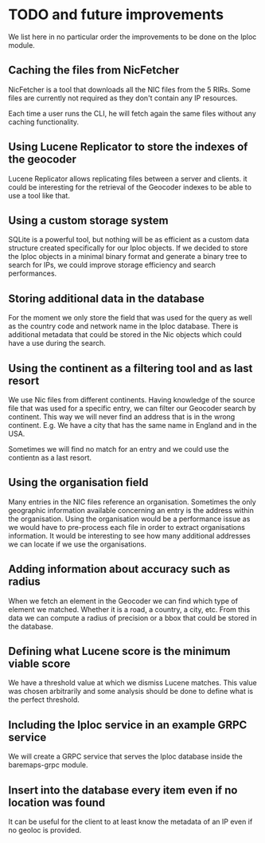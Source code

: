 # TODO and future improvements

We list here in no particular order the improvements to be done on the Iploc module.

## Caching the files from NicFetcher 

NicFetcher is a tool that downloads all the NIC files from the 5 RIRs. Some files are currently not required as they don't
contain any IP resources.

Each time a user runs the CLI, he will fetch again the same files without any caching functionality.

## Using Lucene Replicator to store the indexes of the geocoder

Lucene Replicator allows replicating files between a server and clients. it could be interesting for the retrieval of
the Geocoder indexes to be able to use a tool like that.

## Using a custom storage system

SQLite is a powerful tool, but nothing will be as efficient as a custom data structure created specifically for our
Iploc objects. If we decided to store the Iploc objects in a minimal binary format and generate a binary tree to search for
IPs, we could improve storage efficiency and search performances.

## Storing additional data in the database

For the moment we only store the field that was used for the query as well as the country code and network name
in the Iploc database. There is additional metadata that could be stored in the Nic objects which could have a use during the search.

## Using the continent as a filtering tool and as last resort

We use Nic files from different continents. Having knowledge of the source file that was used for a specific entry, 
we can filter our Geocoder search by continent. This way we will never find an address that is in the wrong continent.
E.g. We have a city that has the same name in England and in the USA.

Sometimes we will find no match for an entry and we could use the contientn as a last resort.

## Using the organisation field 

Many entries in the NIC files reference an organisation. Sometimes the only geographic information available concerning
an entry is the address within the organisation. Using the organisation would be a performance issue as we would have
to pre-process each file in order to extract organisations information. It would be interesting to see how many additional
addresses we can locate if we use the organisations.

## Adding information about accuracy such as radius

When we fetch an element in the Geocoder we can find which type of element we matched. Whether it is a road, a country,
a city, etc. From this data we can compute a radius of precision or a bbox that could be stored in the database.

## Defining what Lucene score is the minimum viable score

We have a threshold value at which we dismiss Lucene matches. This value was chosen arbitrarily and some analysis should
be done to define what is the perfect threshold.

## Including the Iploc service in an example GRPC service

We will create a GRPC service that serves the Iploc database inside the baremaps-grpc module.

## Insert into the database every item even if no location was found

It can be useful for the client to at least know the metadata of an IP even if no geoloc is provided.